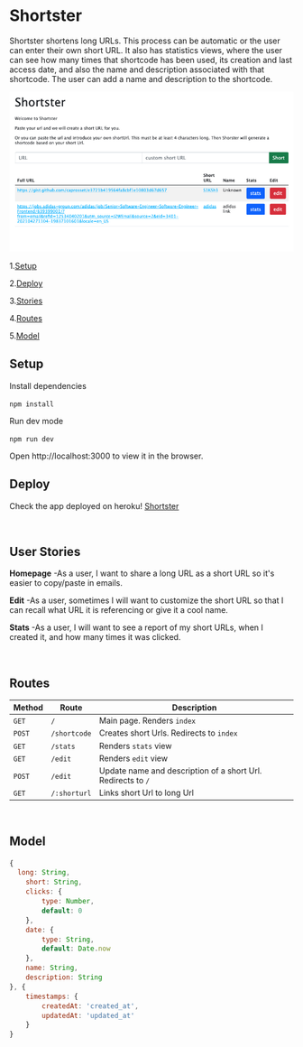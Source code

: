 # Shortster

Shortster shortens long URLs. This process can be automatic or the user can enter their own short URL. It also has statistics views, where the user can see how many times that shortcode has been used, its creation and last access date, and also the name and description associated with that shortcode. The user can add a name and description to the shortcode.

![logo](/public/images/logo.jpg)

1.[Setup](#setup)

2.[Deploy](#deploy)

3.[Stories](#user-stories)

4.[Routes](#routes)

5.[Model](#model)

## Setup

Install dependencies

`npm install`

Run dev mode

`npm run dev `

Open http://localhost:3000 to view it in the browser.

## Deploy

Check the app deployed on heroku!
[Shortster](https://shorster.herokuapp.com/)

<br/>

## User Stories

**Homepage** -As a user, I want to share a long URL as a short URL so it's easier to copy/paste in emails.

**Edit** -As a user, sometimes I will want to customize the short URL so that I can recall what URL it is referencing or give it a cool name.

**Stats** -As a user, I will want to see a report of my short URLs, when I created it, and how many times it was clicked.

<br/>

## Routes

| **Method** | **Route**    | **Description**                                              |
| ---------- | ------------ | ------------------------------------------------------------ |
| `GET`      | `/`          | Main page. Renders `index`                                   |
| `POST`     | `/shortcode` | Creates short Urls. Redirects to `index`                     |
| `GET`      | `/stats`     | Renders `stats` view                                         |
| `GET`      | `/edit`      | Renders `edit` view                                          |
| `POST`     | `/edit`      | Update name and description of a short Url. Redirects to `/` |
| `GET`      | `/:shorturl` | Links short Url to long Url                                  |

<br/>

## Model

```javascript
{
  long: String,
    short: String,
    clicks: {
        type: Number,
        default: 0
    },
    date: {
        type: String,
        default: Date.now
    },
    name: String,
    description: String
}, {
    timestamps: {
        createdAt: 'created_at',
        updatedAt: 'updated_at'
    }
}
```
